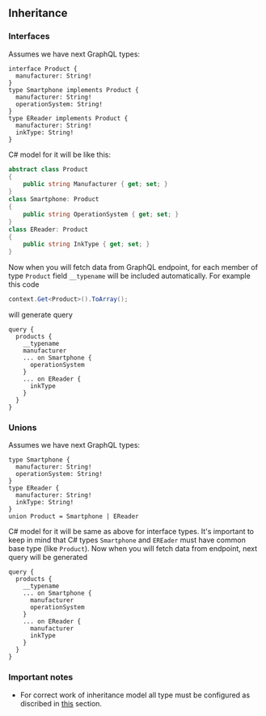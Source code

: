 ## Inheritance
### Interfaces
Assumes we have next GraphQL types:
```gql
interface Product {
  manufacturer: String!
}
type Smartphone implements Product {
  manufacturer: String!
  operationSystem: String!
}
type EReader implements Product {
  manufacturer: String!
  inkType: String!
}
```
C# model for it will be like this:
```csharp
abstract class Product
{
    public string Manufacturer { get; set; }
}
class Smartphone: Product
{
    public string OperationSystem { get; set; }
}
class EReader: Product
{
    public string InkType { get; set; }
}
```
Now when you will fetch data from GraphQL endpoint, for each member of type `Product` field `__typename` will be included automatically. For example this code
```csharp
context.Get<Product>().ToArray();
```
will generate query
```gql
query {
  products {
    __typename
    manufacturer
    ... on Smartphone {
      operationSystem
    }
    ... on EReader {
      inkType
    }
  }
}
```
### Unions
Assumes we have next GraphQL types:
```gql
type Smartphone {
  manufacturer: String!
  operationSystem: String!
}
type EReader {
  manufacturer: String!
  inkType: String!
}
union Product = Smartphone | EReader
```
C# model for it will be same as above for interface types. It's important to keep in mind that C# types `Smartphone` and `EREader` must have common base type (like `Product`).
Now when you will fetch data from endpoint, next query will be generated
```gql
query {
  products {
    __typename
    ... on Smartphone {      
      manufacturer
      operationSystem
    }
    ... on EReader {
      manufacturer
      inkType
    }
  }
}
```
### Important notes
* For correct work of inheritance model all type must be configured as discribed in [this](https://github.com/ugparu/Ugpa.GraphQL.Linq/blob/doc/doc/ConfiguringTypes.md#mapping-clr-type-on-graphql-type) section.
